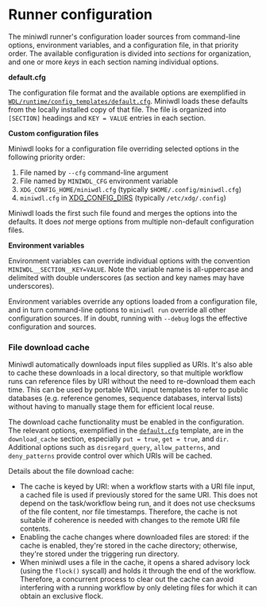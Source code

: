 # Runner configuration

The miniwdl runner's configuration loader sources from command-line options, environment variables, and a configuration file, in that priority order. The available configuration is divided into *sections* for organization, and one or more *keys* in each section naming individual options.

**default.cfg**

The configuration file format and the available options are exemplified in [`WDL/runtime/config_templates/default.cfg`](https://github.com/chanzuckerberg/miniwdl/blob/master/WDL/runtime/config_templates/default.cfg). Miniwdl loads these defaults from the locally installed copy of that file.  The file is organized into `[SECTION]` headings and `KEY = VALUE` entries in each section.

**Custom configuration files**

Miniwdl looks for a configuration file overriding selected options in the following priority order:

1. File named by `--cfg` command-line argument
2. File named by `MINIWDL_CFG` environment variable
3. `XDG_CONFIG_HOME/miniwdl.cfg` (typically `$HOME/.config/miniwdl.cfg`)
4. `miniwdl.cfg` in [XDG_CONFIG_DIRS](https://specifications.freedesktop.org/basedir-spec/basedir-spec-latest.html) (typically `/etc/xdg/.config`)

Miniwdl loads the first such file found and merges the options into the defaults. It does *not* merge options from multiple non-default configuration files.

**Environment variables**

Environment variables can override individual options with the convention `MINIWDL__SECTION__KEY=VALUE`. Note the variable name is all-uppercase and delimited with double underscores (as section and key names may have underscores).

Environment variables override any options loaded from a configuration file, and in turn command-line options to `miniwdl run` override all other configuration sources. If in doubt, running with `--debug` logs the effective configuration and sources.

### File download cache

Miniwdl automatically downloads input files supplied as URIs. It's also able to cache these downloads in a local directory, so that multiple workflow runs can reference files by URI without the need to re-download them each time. This can be used by portable WDL input templates to refer to public databases (e.g. reference genomes, sequence databases, interval lists) without having to manually stage them for efficient local reuse.

The download cache functionality must be enabled in the configuration. The relevant options, exemplified in the [`default.cfg`](https://github.com/chanzuckerberg/miniwdl/blob/master/WDL/runtime/config_templates/default.cfg) template, are in the `download_cache` section, especially `put = true`, `get = true`, and `dir`. Additional options such as `disregard_query`, `allow_patterns`, and `deny_patterns` provide control over which URIs will be cached.

Details about the file download cache:

* The cache is keyed by URI: when a workflow starts with a URI file input, a cached file is used if previously stored for the same URI. This does not depend on the task/workflow being run, and it does not use checksums of the file content, nor file timestamps. Therefore, the cache is not suitable if coherence is needed with changes to the remote URI file contents.
* Enabling the cache changes where downloaded files are stored: if the cache is enabled, they're stored in the cache directory; otherwise, they're stored under the triggering run directory.
* When miniwdl uses a file in the cache, it opens a shared advisory lock (using the `flock()` syscall) and holds it through the end of the workflow. Therefore, a concurrent process to clear out the cache can avoid interfering with a running workflow by only deleting files for which it can obtain an exclusive flock.
